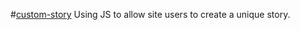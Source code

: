 #[custom-story](https://gracemarsh.github.io/custom-story/)
 Using JS to allow site users to create a unique story.
